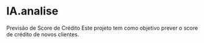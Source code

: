 # IA.analise
Previsão de Score de Crédito Este projeto tem como objetivo prever o score de crédito de novos clientes.
